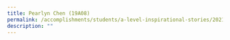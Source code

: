 ```yaml
---
title: Pearlyn Chen (19A08)
permalink: /accomplishments/students/a-level-inspirational-stories/2021/pearlyn/
description: ""
---
```

